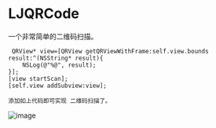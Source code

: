 # LJQRCode
一个非常简单的二维码扫描。

     QRView* view=[QRView getQRViewWithFrame:self.view.bounds result:^(NSString* result){
        NSLog(@"%@", result);
    }];
    [view startScan];
    [self.view addSubview:view];
    
    添加如上代码即可实现 二维码扫描了。
    
![image](https://github.com/GooseJie/Images/raw/master/QRCode.gif)